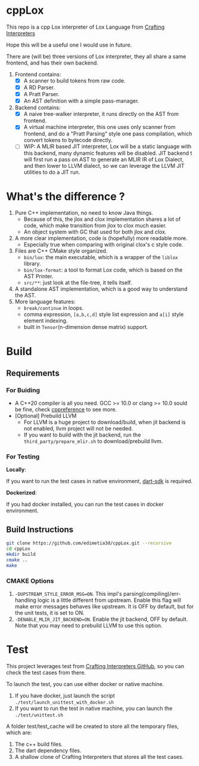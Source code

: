 # cppLox

This repo is a cpp Lox interpreter of Lox Language from [Crafting Interpreters](https://craftinginterpreters.com/)

Hope this will be a useful one I would use in future.

There are (will be) three versions of Lox interpreter, they all share a same frontend, and has their own backend.

1. Frontend contains:
   - [x] A scanner to build tokens from raw code.
   - [x] A RD Parser.
   - [x] A Pratt Parser.
   - [x] An AST definition with a simple pass-manager.

2. Backend contains:
   - [x] A naive tree-walker interpreter, it runs directly on the AST from frontend.
   - [x] A virtual machine interpreter, this one uses only scanner from frontend, and do a "Pratt Parsing" style one
     pass compilation, which convert tokens to bytecode directly.
   - [ ] WIP: A MLIR based JIT interpreter, Lox will be a static language with this backend, many dynamic features will
     be disabled. JIT backend t will first run a pass on AST to generate an MLIR IR of Lox Dialect, and then lower to
     LLVM dialect, so we can leverage the LLVM JIT utilities to do a JIT run.

# What's the difference ?

1. Pure C++ implementation, no need to know Java things.
   * Because of this, the jlox and clox implementation shares a lot of code, which make transition from jlox to clox
     much easier.
   * An object system with GC that used for both jlox and clox.
2. A more clear implementation, code is (hopefully) more readable more.
   * Especially true when comparing with original clox's c style code.
3. Files are C++ CMake style organized.
   * `bin/lox`: the main executable, which is a wrapper of the `liblox` library.
   * `bin/lox-format`: a tool to format Lox code, which is based on the AST Printer.
   * `src/**`: just look at the file-tree, it tells itself.
4. A standalone AST implementation, which is a good way to understand the AST.
5. More language features:
   * `break/continue` in loops.
   * comma expression, `[a,b,c,d]` style list expression and `a[i]` style element indexing.
   * built in `Tensor`(n-dimension dense matrix) support.

# Build

## Requirements

### For Buiding

* A C++20 compiler is all you need. GCC >= 10.0 or clang >= 10.0 sould be fine,
  check [cppreference](https://en.cppreference.com/w/cpp/compiler_support/20) to see more.
* [Optional] Prebuild LLVM
   * For LLVM is a huge project to download/build, when jit backend is not enabled, llvm project will not be needed.
   * If you want to build with the jit backend, run the `third_party/prepare_mlir.sh` to download/prebuild llvm.

### For Testing

**Locally**:

If you want to run the test cases in native environment, [dart-sdk](https://dart.dev/tools/sdk) is required.

**Dockerized**:

If you had docker installed, you can run the test cases in docker environment.

## Build Instructions

```bash
git clone https://github.com/edimetia3d/cppLox.git --recursive
cd cppLox
mkdir build
cmake ..
make
```

### CMAKE Options

1. `-DUPSTREAM_STYLE_ERROR_MSG=ON`. This impl's parsing(compiling)/err-handling logic is a little different from
   upstream. Enable this flag will make error messages behaves like upstream. It is OFF by default, but for the unit
   tests, it is set to ON.
2. `-DENABLE_MLIR_JIT_BACKEND=ON`. Enable the jit backend, OFF by default. Note that you may need to prebuild LLVM to
   use this option.

# Test

This project leverages test from [Crafting Interpreters GitHub](https://github.com/munificent/craftinginterpreters), so
you can check the test cases from there.

To launch the test, you can use either docker or native machine.

1. If you have docker, just launch the script `./test/launch_unittest_with_docker.sh`
2. If you want to run the test in native machine, you can launch the `./test/unittest.sh`

A folder test/test_cache will be created to store all the temporary files, which are:

1. The c++ build files.
2. The dart dependency files.
3. A shallow clone of Crafting Interpreters that stores all the test cases.
